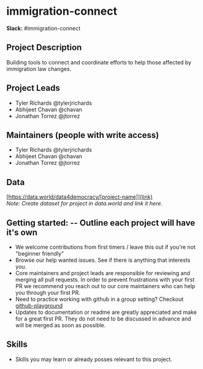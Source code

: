 # immigration-connect

**Slack:** #immigration-connect

## Project Description

Building tools to connect and coordinate efforts to help those affected by immigration law changes.

## Project Leads

* Tyler Richards @tylerjrichards
* Abhijeet Chavan @chavan
* Jonathan Torrez @jtorrez

## Maintainers (people with write access)

* Tyler Richards @tylerjrichards
* Abhijeet Chavan @chavan
* Jonathan Torrez @jtorrez

## Data

[https://data.world/data4democracy/[project-name]](link)   
_Note: Create dataset for project in data.world and link it here._

## Getting started:  -- Outline each project will have it's own
* We welcome contributions from first timers / leave this out if you're not "beginner friendly"
* Browse our help wanted issues. See if there is anything that interests you.
* Core maintainers and project leads are responsible for reviewing and merging all pull requests. In order to prevent frustrations with your first PR we recommend you reach out to our core maintainers who can help you through your first PR.
* Need to practice working with github in a group setting? Checkout [github-playground](https://github.com/Data4Democracy/github-playground)
* Updates to documentation or readme are greatly appreciated and make for a great first PR. They do not need to be discussed in advance and will be merged as soon as possible.

## Skills
* Skills you may learn or already posses relevant to this project.
